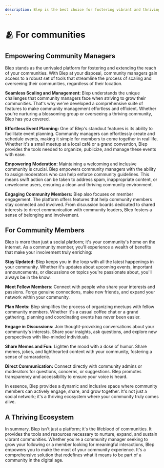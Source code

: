 ```yaml
---
description: Blep is the best choice for fostering vibrant and thriving communities
---
```


# 🫂 For communities

## **Empowering Community Managers**

Blep stands as the unrivaled platform for fostering and extending the reach of your communities. With Blep at your disposal, community managers gain access to a robust set of tools that streamline the process of scaling and overseeing their communities, regardless of their location.

**Seamless Scaling and Management:** Blep understands the unique challenges that community managers face when striving to grow their communities. That's why we've developed a comprehensive suite of features to make community management effortless and efficient. Whether you're nurturing a blossoming group or overseeing a thriving community, Blep has you covered.

**Effortless Event Planning:** One of Blep's standout features is its ability to facilitate event planning. Community managers can effortlessly create and schedule events, making it simple for members to come together in real life. Whether it's a small meetup at a local café or a grand convention, Blep provides the tools needed to organize, publicize, and manage these events with ease.

**Empowering Moderation:** Maintaining a welcoming and inclusive community is crucial. Blep empowers community managers with the ability to assign moderators who can help enforce community guidelines. This means swift action can be taken to address spam, inappropriate content, or unwelcome users, ensuring a clean and thriving community environment.

**Engaging Community Members:** Blep also focuses on member engagement. The platform offers features that help community members stay connected and involved. From discussion boards dedicated to shared interests to direct communication with community leaders, Blep fosters a sense of belonging and involvement.

## For Community Members

Blep is more than just a social platform; it's your community's home on the internet. As a community member, you'll experience a wealth of benefits that make your involvement truly enriching:

**Stay Updated:** Blep keeps you in the loop with all the latest happenings in your community. Whether it's updates about upcoming events, important announcements, or discussions on topics you're passionate about, you'll always be in the know.

**Meet Fellow Members:** Connect with people who share your interests and passions. Forge genuine connections, make new friends, and expand your network within your community.

**Plan Meets:** Blep simplifies the process of organizing meetups with fellow community members. Whether it's a casual coffee chat or a grand gathering, planning and coordinating events has never been easier.

**Engage in Discussions:** Join thought-provoking conversations about your community's interests. Share your insights, ask questions, and explore new perspectives with like-minded individuals.

**Share Memes and Fun:** Lighten the mood with a dose of humor. Share memes, jokes, and lighthearted content with your community, fostering a sense of camaraderie.

**Direct Communication:** Connect directly with community admins or moderators for questions, concerns, or suggestions. Blep promotes transparency and accessibility to ensure your voice is heard.

In essence, Blep provides a dynamic and inclusive space where community members can actively engage, share, and grow together. It's not just a social network; it's a thriving ecosystem where your community truly comes alive.

## **A Thriving Ecosystem**

In summary, Blep isn't just a platform; it's the lifeblood of communities. It provides the tools and resources necessary to nurture, expand, and sustain vibrant communities. Whether you're a community manager seeking to grow your following or a member looking for meaningful interactions, Blep empowers you to make the most of your community experience. It's a comprehensive solution that redefines what it means to be part of a community in the digital age.
